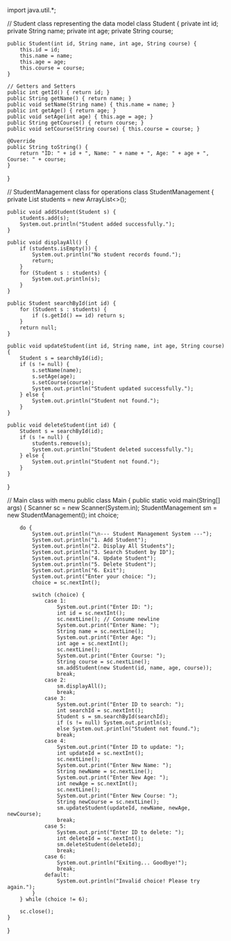 import java.util.*;

// Student class representing the data model
class Student {
    private int id;
    private String name;
    private int age;
    private String course;

    public Student(int id, String name, int age, String course) {
        this.id = id;
        this.name = name;
        this.age = age;
        this.course = course;
    }

    // Getters and Setters
    public int getId() { return id; }
    public String getName() { return name; }
    public void setName(String name) { this.name = name; }
    public int getAge() { return age; }
    public void setAge(int age) { this.age = age; }
    public String getCourse() { return course; }
    public void setCourse(String course) { this.course = course; }

    @Override
    public String toString() {
        return "ID: " + id + ", Name: " + name + ", Age: " + age + ", Course: " + course;
    }
}

// StudentManagement class for operations
class StudentManagement {
    private List<Student> students = new ArrayList<>();

    public void addStudent(Student s) {
        students.add(s);
        System.out.println("Student added successfully.");
    }

    public void displayAll() {
        if (students.isEmpty()) {
            System.out.println("No student records found.");
            return;
        }
        for (Student s : students) {
            System.out.println(s);
        }
    }

    public Student searchById(int id) {
        for (Student s : students) {
            if (s.getId() == id) return s;
        }
        return null;
    }

    public void updateStudent(int id, String name, int age, String course) {
        Student s = searchById(id);
        if (s != null) {
            s.setName(name);
            s.setAge(age);
            s.setCourse(course);
            System.out.println("Student updated successfully.");
        } else {
            System.out.println("Student not found.");
        }
    }

    public void deleteStudent(int id) {
        Student s = searchById(id);
        if (s != null) {
            students.remove(s);
            System.out.println("Student deleted successfully.");
        } else {
            System.out.println("Student not found.");
        }
    }
}

// Main class with menu
public class Main {
    public static void main(String[] args) {
        Scanner sc = new Scanner(System.in);
        StudentManagement sm = new StudentManagement();
        int choice;

        do {
            System.out.println("\n--- Student Management System ---");
            System.out.println("1. Add Student");
            System.out.println("2. Display All Students");
            System.out.println("3. Search Student by ID");
            System.out.println("4. Update Student");
            System.out.println("5. Delete Student");
            System.out.println("6. Exit");
            System.out.print("Enter your choice: ");
            choice = sc.nextInt();

            switch (choice) {
                case 1:
                    System.out.print("Enter ID: ");
                    int id = sc.nextInt();
                    sc.nextLine(); // Consume newline
                    System.out.print("Enter Name: ");
                    String name = sc.nextLine();
                    System.out.print("Enter Age: ");
                    int age = sc.nextInt();
                    sc.nextLine();
                    System.out.print("Enter Course: ");
                    String course = sc.nextLine();
                    sm.addStudent(new Student(id, name, age, course));
                    break;
                case 2:
                    sm.displayAll();
                    break;
                case 3:
                    System.out.print("Enter ID to search: ");
                    int searchId = sc.nextInt();
                    Student s = sm.searchById(searchId);
                    if (s != null) System.out.println(s);
                    else System.out.println("Student not found.");
                    break;
                case 4:
                    System.out.print("Enter ID to update: ");
                    int updateId = sc.nextInt();
                    sc.nextLine();
                    System.out.print("Enter New Name: ");
                    String newName = sc.nextLine();
                    System.out.print("Enter New Age: ");
                    int newAge = sc.nextInt();
                    sc.nextLine();
                    System.out.print("Enter New Course: ");
                    String newCourse = sc.nextLine();
                    sm.updateStudent(updateId, newName, newAge, newCourse);
                    break;
                case 5:
                    System.out.print("Enter ID to delete: ");
                    int deleteId = sc.nextInt();
                    sm.deleteStudent(deleteId);
                    break;
                case 6:
                    System.out.println("Exiting... Goodbye!");
                    break;
                default:
                    System.out.println("Invalid choice! Please try again.");
            }
        } while (choice != 6);

        sc.close();
    }
}
